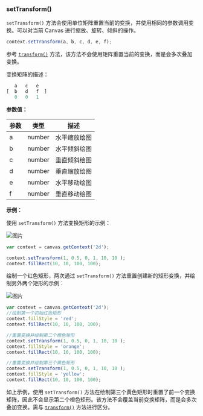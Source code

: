### setTransform()

`setTransform()` 方法会使用单位矩阵重置当前的变换，并使用相同的参数调用变换。可以对当前 Canvas 进行缩放、旋转、倾斜的操作。

```js
context.setTransform(a, b, c, d, e, f);
```
参考 [`transform()`](#transform) 方法，该方法不会使用矩阵重置当前的变换，而是会多次叠加变换。

变换矩阵的描述：

```js
   a   c   e
[  b   d   f  ]
   0   0   1
```

**参数值：**

| 参数 |  类型  | 描述          |
| ----|------  | ------------ |
| a   | number | 水平缩放绘图   |
| b   | number | 水平倾斜绘图   |
| c   | number | 垂直倾斜绘图   |
| d   | number | 垂直缩放绘图   |
| e   | number | 水平移动绘图   |
| f   | number | 垂直移动绘图   |


**示例：**

使用 `setTransform()` 方法变换矩形的示例：

![图片](/img/game/canvas/transform-001.png)

```js
var context = canvas.getContext('2d');

context.setTransform(1, 0.5, 0, 1, 10, 10 );
context.fillRect(10, 10, 100, 100);

```

绘制一个红色矩形，两次通过 `setTransform()` 方法重置创建新的矩形变换，并绘制另外两个矩形的示例：

![图片](/img/game/canvas/setTransform-002.png)
```js
var context = canvas.getContext('2d');
//绘制第一个初始红色矩形
context.fillStyle = 'red';
context.fillRect(10, 10, 100, 100);

//重置变换并绘制第二个橙色矩形
context.setTransform(1, 0.5, 0, 1, 10, 10 );
context.fillStyle = 'orange';
context.fillRect(10, 10, 100, 100);

//重置变换并绘制第三个黄色矩形
context.setTransform(1, 0.5, 0, 1, 10, 10 );
context.fillStyle = 'yellow';
context.fillRect(10, 10, 100, 100);
```
如上示例，使用 `setTransform()` 方法在绘制第三个黄色矩形时重置了前一个变换矩阵，因此不会显示第二个橙色矩形。该方法不会覆盖当前变换矩阵，而是会多次叠加变换。需与 [`transform()`](#transform) 方法进行区分。

